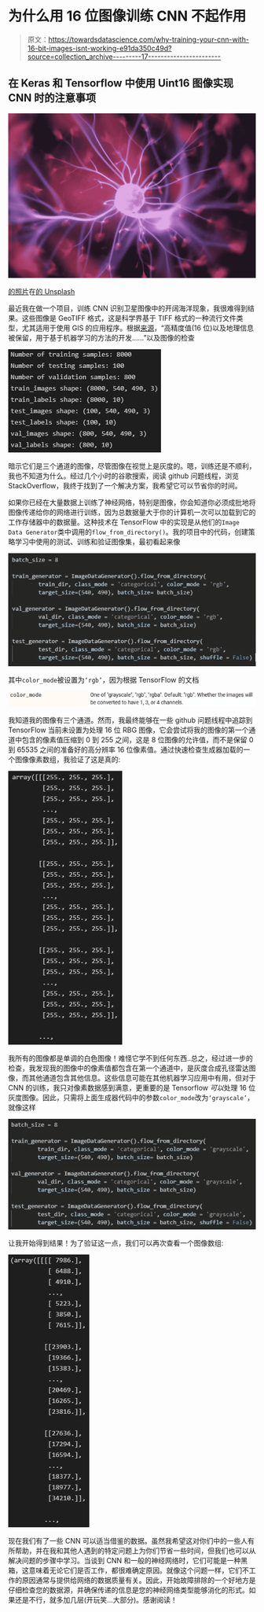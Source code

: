 # 为什么用 16 位图像训练 CNN 不起作用

> 原文：<https://towardsdatascience.com/why-training-your-cnn-with-16-bit-images-isnt-working-e91da350c49d?source=collection_archive---------17----------------------->

## 在 Keras 和 Tensorflow 中使用 Uint16 图像实现 CNN 时的注意事项

![](img/934fd23289dcbf6ad7815c96b394fc4e.png)

[的照片](https://unsplash.com/@halacious?utm_source=unsplash&utm_medium=referral&utm_content=creditCopyText)在[的 Unsplash](https://unsplash.com/s/photos/brain?utm_source=unsplash&utm_medium=referral&utm_content=creditCopyText)

最近我在做一个项目，训练 CNN 识别卫星图像中的开阔海洋现象，我很难得到结果。这些图像是 GeoTIFF 格式，这是科学界基于 TIFF 格式的一种流行文件类型，尤其适用于使用 GIS 的应用程序。根据[来源](https://rmets.onlinelibrary.wiley.com/doi/full/10.1002/gdj3.73)，“高精度值(16 位)以及地理信息被保留，用于基于机器学习的方法的开发……”以及图像的检查

![](img/00deaf36f80044bf2ae03d3457430558.png)

暗示它们是三个通道的图像，尽管图像在视觉上是灰度的。嗯，训练还是不顺利，我也不知道为什么。经过几个小时的谷歌搜索，阅读 github 问题线程，浏览 StackOverflow，我终于找到了一个解决方案，我希望它可以节省你的时间。

如果你已经在大量数据上训练了神经网络，特别是图像，你会知道你必须成批地将图像传递给你的网络进行训练，因为总数据量大于你的计算机一次可以加载到它的工作存储器中的数据量。这种技术在 TensorFlow 中的实现是从他们的`Image Data Generator`类中调用的`flow_from_directory()`。我的项目中的代码，创建策略学习中使用的测试、训练和验证图像集，最初看起来像

![](img/9dd278103203de917c8621e3f50500f6.png)

其中`color_mode`被设置为`‘rgb’`，因为根据 TensorFlow 的文档

![](img/ff3030090688c0e003360e996b23d032.png)

我知道我的图像有三个通道。然而，我最终能够在一些 github 问题线程中追踪到 TensorFlow 当前未设置为处理 16 位 RBG 图像，它会尝试将我的图像的第一个通道中包含的像素值压缩到 0 到 255 之间，这是 8 位图像的允许值，而不是保留 0 到 65535 之间的准备好的高分辨率 16 位像素值。通过快速检查生成器加载的一个图像像素数组，我验证了这是真的:

![](img/ab37cf1ef89016754aa61653588eb904.png)

我所有的图像都是单调的白色图像！难怪它学不到任何东西..总之，经过进一步的检查，我发现我的图像中的像素值都包含在第一个通道中，是灰度合成孔径雷达图像，而其他通道包含其他信息。这些信息可能在其他机器学习应用中有用，但对于 CNN 的训练，我只对像素数据感到满意，更重要的是 Tensorflow *可以*处理 16 位灰度图像。因此，只需将上面生成器代码中的参数`color_mode`改为`‘grayscale’`，就像这样

![](img/5a514769a8f361254ddbc333907f8827.png)

让我开始得到结果！为了验证这一点，我们可以再次查看一个图像数组:

![](img/03f68de6e3e8046e1dfd93ca35fe33cf.png)

现在我们有了一些 CNN 可以适当借鉴的数据。虽然我希望这对你们中的一些人有所帮助，并在我和其他人遇到的特定问题上为你们节省一些时间，但我们也可以从解决问题的步骤中学习。当谈到 CNN 和一般的神经网络时，它们可能是一种黑箱，这意味着无论它们是否工作，都很难确定原因。就像这个问题一样，它们不工作的原因通常与提供给网络的数据质量有关。因此，开始故障排除的一个好地方是仔细检查您的数据源，并确保传递的信息是您的神经网络类型能够消化的形式。如果还是不行，就多加几层(开玩笑…大部分)。感谢阅读！